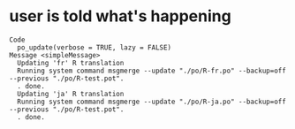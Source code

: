 # user is told what's happening

    Code
      po_update(verbose = TRUE, lazy = FALSE)
    Message <simpleMessage>
      Updating 'fr' R translation
      Running system command msgmerge --update "./po/R-fr.po" --backup=off --previous "./po/R-test.pot".
      . done.
      Updating 'ja' R translation
      Running system command msgmerge --update "./po/R-ja.po" --backup=off --previous "./po/R-test.pot".
      . done.

